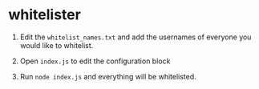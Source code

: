 whitelister
===========

1. Edit the `whitelist_names.txt` and add the usernames of everyone
you would like to whitelist.

1. Open `index.js` to edit the configuration block

1. Run `node index.js` and everything will be whitelisted.